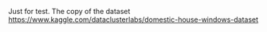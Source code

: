 Just for test. The copy of the dataset https://www.kaggle.com/dataclusterlabs/domestic-house-windows-dataset 